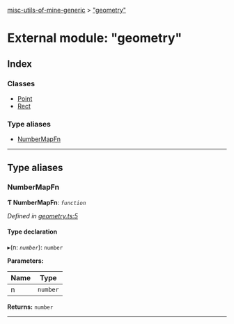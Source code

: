 [misc-utils-of-mine-generic](../README.md) > ["geometry"](../modules/_geometry_.md)

# External module: "geometry"

## Index

### Classes

* [Point](../classes/_geometry_.point.md)
* [Rect](../classes/_geometry_.rect.md)

### Type aliases

* [NumberMapFn](_geometry_.md#numbermapfn)

---

## Type aliases

<a id="numbermapfn"></a>

###  NumberMapFn

**Ƭ NumberMapFn**: *`function`*

*Defined in [geometry.ts:5](https://github.com/cancerberoSgx/misc-utils-of-mine/blob/5e57dba/misc-utils-of-mine-generic/src/geometry.ts#L5)*

#### Type declaration
▸(n: *`number`*): `number`

**Parameters:**

| Name | Type |
| ------ | ------ |
| n | `number` |

**Returns:** `number`

___

